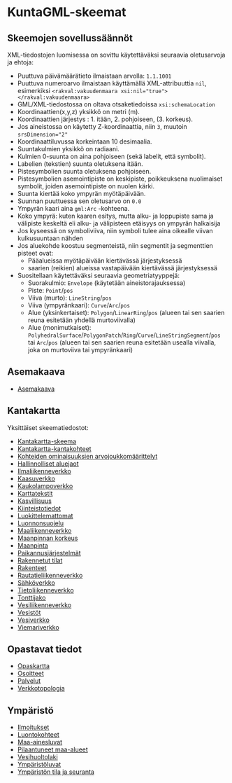 # KuntaGML-skeemat

## Skeemojen sovellussäännöt

XML-tiedostojen luomisessa on sovittu käytettäväksi seuraavia oletusarvoja ja ehtoja:

- Puuttuva päivämäärätieto ilmaistaan arvolla: `1.1.1001`
- Puuttuva numeroarvo ilmaistaan käyttämällä XML-attribuuttia `nil`, esimerkiksi `<rakval:vakuudenmaara xsi:nil="true"></rakval:vakuudenmaara>`
- GML/XML-tiedostossa on oltava otsaketiedoissa `xsi:schemaLocation`
- Koordinaattien(x,y,z) yksikkö on metri (m).
- Koordinaattien järjestys : 1. itään, 2. pohjoiseen, (3. korkeus).
- Jos aineistossa on käytetty Z-koordinaattia, niin `3`, muutoin `srsDimension="2"`
- Koordinaattiluvussa korkeintaan 10 desimaalia.
- Suuntakulmien yksikkö on radiaani.
- Kulmien 0-suunta on aina pohjoiseen (sekä labelit, että symbolit).
- Labelien (tekstien) suunta oletuksena itään.
- Pistesymbolien suunta oletuksena pohjoiseen.
- Pistesymbolien asemointipiste on keskipiste, poikkeuksena nuolimaiset symbolit, joiden asemointipiste on nuolen kärki.
- Suunta kiertää koko ympyrän myötäpäivään.
- Suunnan puuttuessa sen oletusarvo on `0.0`
- Ympyrän kaari aina `gml:Arc` -kohteena.
- Koko ympyrä: kuten kaaren esitys, mutta alku- ja loppupiste sama ja välipiste keskeltä eli alku- ja välipisteen etäisyys on ympyrän halkaisija
- Jos kyseessä on symboliviiva, niin symboli tulee aina oikealle viivan kulkusuuntaan nähden
- Jos aluekohde koostuu segmenteistä, niin segmentit ja segmenttien pisteet ovat:
  - Pääalueissa myötäpäivään kiertävässä järjestyksessä
  - saarien (reikien) alueissa vastapäivään kiertävässä järjestyksessä
- Suositellaan käytettäväksi seuraavia geometriatyyppejä:
  - Suorakulmio: `Envelope` (käytetään aineistorajauksessa)
  - Piste: `Point`/`pos`
  - Viiva (murto): `LineString`/`pos`
  - Viiva (ympyränkaari): `Curve`/`Arc`/`pos`
  - Alue (yksinkertaiset): `Polygon`/`LinearRing`/`pos` (alueen tai sen saarien reuna esitetään yhdellä murtoviivalla)
  - Alue (monimutkaiset): `PolyhedralSurface`/`PolygonPatch`/`Ring`/`Curve`/`LineStringSegment`/`pos` tai `Arc`/`pos` (alueen tai sen saarien reuna esitetään usealla viivalla, joka on murtoviiva tai ympyränkaari)

## Asemakaava

- [Asemakaava](gml/asemakaava.xsd)

## Kantakartta

Yksittäiset skeematiedostot:

- [Kantakartta-skeema](gml/kantakartta/kantakartta.xsd)
- [Kantakartta-kantakohteet](gml/kantakartta/kantakartta_perusta.xsd)
- [Kohteiden ominaisuuksien arvojoukkomäärittelyt](gml/kantakartta/arvojoukot.xsd)
- [Hallinnolliset aluejaot](gml/kantakartta/hallinnolliset_aluejaot.xsd)
- [Ilmaliikenneverkko](gml/kantakartta/ilmaliikenneverkko.xsd)
- [Kaasuverkko](gml/kantakartta/kaasuverkko.xsd)
- [Kaukolampoverkko](gml/kantakartta/kaukolampoverkko.xsd)
- [Karttatekstit](gml/kantakartta/karttatekstit.xsd)
- [Kasvillisuus](gml/kantakartta/kasvillisuus.xsd)
- [Kiinteistotiedot](gml/kantakartta/kiinteistotiedot.xsd)
- [Luokittelemattomat](gml/kantakartta/luokittelemattomat.xsd)
- [Luonnonsuojelu](gml/kantakartta/luonnonsuojelu.xsd)
- [Maaliikenneverkko](gml/kantakartta/maaliikenneverkko.xsd)
- [Maanpinnan korkeus](gml/kantakartta/maanpinnan_korkeus.xsd)
- [Maanpinta](gml/kantakartta/maanpinta.xsd)
- [Paikannusjärjestelmät](gml/kantakartta/paikannusjarjestelmat.xsd)
- [Rakennetut tilat](gml/kantakartta/rakennetut_tilat.xsd)
- [Rakenteet](gml/kantakartta/rakenteet.xsd)
- [Rautatieliikenneverkko](gml/kantakartta/rautatieliikenneverkko.xsd)
- [Sähköverkko](gml/kantakartta/sahkoverkko.xsd)
- [Tietoliikenneverkko](gml/kantakartta/tietoliikenneverkko.xsd)
- [Tonttijako](gml/kantakartta/tonttijako.xsd)
- [Vesiliikenneverkko](gml/kantakartta/vesiliikenneverkko.xsd)
- [Vesistöt](gml/kantakartta/vesistot.xsd)
- [Vesiverkko](gml/kantakartta/vesiverkko.xsd)
- [Viemariverkko](gml/kantakartta/viemariverkko.xsd)

## Opastavat tiedot

- [Opaskartta](gml/opastavattiedot/opaskartta.xsd)
- [Osoitteet](gml/opastavattiedot/osoitteet.xsd)
- [Palvelut](gml/opastavattiedot/palvelut.xsd)
- [Verkkotopologia](gml/opastavattiedot/verkkotopologia.xsd)

## Ympäristö

- [Ilmoitukset](gml/ymparisto/ilmoitukset.xsd)
- [Luontokohteet](gml/ymparisto/luontokohteet.xsd)
- [Maa-ainesluvat](gml/ymparisto/maa_ainesluvat.xsd)
- [Pilaantuneet maa-alueet](gml/ymparisto/pilaantuneet_maa_alueet.xsd)
- [Vesihuoltolaki](gml/ymparisto/vesihuoltolaki.xsd)
- [Ympäristöluvat](gml/ymparisto/ymparistoluvat.xsd)
- [Ympäristön tila ja seuranta](gml/ymparisto/ympariston_tila_ja_seuranta.xsd)
